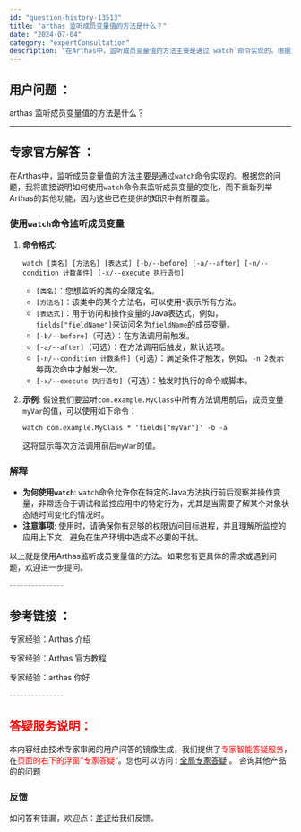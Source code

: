 ```yaml
---
id: "question-history-13513"
title: "arthas 监听成员变量值的方法是什么？"
date: "2024-07-04"
category: "expertConsultation"
description: "在Arthas中，监听成员变量值的方法主要是通过`watch`命令实现的。根据您的问题，我将直接说明如何使用`watch`命令来监听成员变量的变化，而不重新列举Arthas的其他功能，因为这些已在提供的知识中有所覆盖。### 使用`watch`命令监听成员变量1. **命令格式**:   ```sh"
---
```


## 用户问题 ：

arthas 监听成员变量值的方法是什么？

---

## 专家官方解答 ：

在Arthas中，监听成员变量值的方法主要是通过`watch`命令实现的。根据您的问题，我将直接说明如何使用`watch`命令来监听成员变量的变化，而不重新列举Arthas的其他功能，因为这些已在提供的知识中有所覆盖。

### 使用`watch`命令监听成员变量

1. **命令格式**:

   ```shell
   watch [类名] [方法名] [表达式] [-b/--before] [-a/--after] [-n/--condition 计数条件] [-x/--execute 执行语句]
   ```

   - `[类名]`：您想监听的类的全限定名。
   - `[方法名]`：该类中的某个方法名，可以使用`*`表示所有方法。
   - `[表达式]`：用于访问和操作变量的Java表达式，例如，`fields["fieldName"]`来访问名为`fieldName`的成员变量。
   - `[-b/--before]`（可选）：在方法调用前触发。
   - `[-a/--after]`（可选）：在方法调用后触发，默认选项。
   - `[-n/--condition 计数条件]`（可选）：满足条件才触发，例如，`-n 2`表示每两次命中才触发一次。
   - `[-x/--execute 执行语句]`（可选）：触发时执行的命令或脚本。

2. **示例**:
   假设我们要监听`com.example.MyClass`中所有方法调用前后，成员变量`myVar`的值，可以使用如下命令：
   ```shell
   watch com.example.MyClass * 'fields["myVar"]' -b -a
   ```
   这将显示每次方法调用前后`myVar`的值。

### 解释

- **为何使用`watch`**: `watch`命令允许你在特定的Java方法执行前后观察并操作变量，非常适合于调试和监控应用中的特定行为，尤其是当需要了解某个对象状态随时间变化的情况时。
- **注意事项**: 使用时，请确保你有足够的权限访问目标进程，并且理解所监控的应用上下文，避免在生产环境中造成不必要的干扰。

以上就是使用Arthas监听成员变量值的方法。如果您有更具体的需求或遇到问题，欢迎进一步提问。

<font color="#949494">---------------</font>

## 参考链接 ：

专家经验：Arthas 介绍

专家经验：Arthas 官方教程

专家经验：arthas 你好

<font color="#949494">---------------</font>

## <font color="#FF0000">答疑服务说明：</font>

本内容经由技术专家审阅的用户问答的镜像生成，我们提供了<font color="#FF0000">专家智能答疑服务</font>，在<font color="#FF0000">页面的右下的浮窗”专家答疑“</font>。您也可以访问 : [全局专家答疑](https://answer.opensource.alibaba.com/docs/intro) 。 咨询其他产品的的问题

### 反馈

如问答有错漏，欢迎点：[差评](https://ai.nacos.io/user/feedbackByEnhancerGradePOJOID?enhancerGradePOJOId=16076)给我们反馈。
